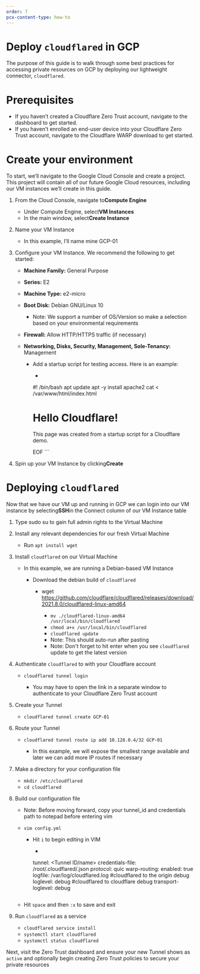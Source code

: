 ```yaml
---
order: 7
pcx-content-type: how-to
---
```


# Deploy `cloudflared` in GCP

The purpose of this guide is to walk through some best practices for accessing private resources on GCP by deploying our lightweight connector, `cloudflared`.


# Prerequisites

- If you haven’t created a Cloudflare Zero Trust account, navigate to the dashboard to get started.
- If you haven’t enrolled an end-user device into your Cloudflare Zero Trust account, navigate to the Cloudflare WARP download to get started.


# Create your environment

To start, we’ll navigate to the Google Cloud Console and create a project. This project will contain all of our future Google Cloud resources, including our VM instances we’ll create in this guide.

1. From the Cloud Console, navigate to**Compute Engine**

   - Under Compute Engine, select**VM Instances**
   - In the main window, select**Create Instance**

2. Name your VM Instance

   - In this example, I’ll name mine GCP-01

3. Configure your VM Instance. We recommend the following to get started:

   - **Machine Family:** General Purpose

   - **Series:** E2

   - **Machine Type:** e2-micro

   - **Boot Disk:** Debian GNU/Linux 10

     - Note: We support a number of OS/Version so make a selection based on your environmental requirements

   - **Firewall:** Allow HTTP/HTTPS traffic (if necessary)

   - **Networking, Disks, Security, Management, Sole-Tenancy:** Management

     - Add a startup script for testing access. Here is an example:

       - ```sh
        #! /bin/bash
        apt update
        apt -y install apache2
        cat <<EOF > /var/www/html/index.html
        <html><body><h1>Hello Cloudflare!</h1>
        <p>This page was created from a startup script for a Cloudflare demo.</p>
        </body></html>
        EOF
        ```

4. Spin up your VM Instance by clicking**Create**

# Deploying `cloudflared`

Now that we have our VM up and running in GCP we can login into our VM instance by selecting**SSH**in the Connect column of our VM Instance table

1. Type sudo su to gain full admin rights to the Virtual Machine

2. Install any relevant dependencies for our fresh Virtual Machine

   - Run `apt install wget`

3. Install `cloudflared` on our Virtual Machine

   - In this example, we are running a Debian-based VM Instance

     - Download the debian build of `cloudflared`

       - wget <https://github.com/cloudflare/cloudflared/releases/download/2021.8.0/cloudflared-linux-amd64>

         - `mv ./cloudflared-linux-amd64 /usr/local/bin/cloudflared`
         - `chmod a+x /usr/local/bin/cloudflared`
         - `cloudflared update`
         - Note: This should auto-run after pasting
         - Note: Don't forget to hit enter when you see `cloudflared` update to get the latest version

4. Authenticate `cloudflared` to with your Cloudflare account

   - `cloudflared tunnel login`

     - You may have to open the link in a separate window to authenticate to your Cloudflare Zero Trust account

5. Create your Tunnel

   - `cloudflared tunnel create GCP-01`

6. Route your Tunnel

   - `cloudflared tunnel route ip add 10.128.0.4/32 GCP-01`

     - In this example, we will expose the smallest range available and later we can add more IP routes if necessary

7. Make a directory for your configuration file

   - `mkdir /etc/cloudflared`
   - `cd cloudflared`

8. Build our configuration file

   - Note: Before moving forward, copy your tunnel_id and credentials path to notepad before entering vim

   - `vim config.yml`

     - Hit `i` to begin editing in VIM

       - ```text
       tunnel: <Tunnel ID/name>
       credentials-file: /root/.cloudflared/<Tunnel ID>.json
       protocol: quic
       warp-routing:
         enabled: true
       logfile: /var/log/cloudflared.log
       #cloudflared to the origin debug
       loglevel: debug
       #cloudflared to cloudflare debug
       transport-loglevel: debug
       ```

   - Hit `space` and then `:x` to save and exit

9. Run `cloudflared` as a service

   - `cloudflared service install`
   - `systemctl start cloudflared`
   - `systemctl status cloudflared`


Next, visit the Zero Trust dashboard and ensure your new Tunnel shows as `active` and optionally begin creating Zero Trust policies to secure your private resources
